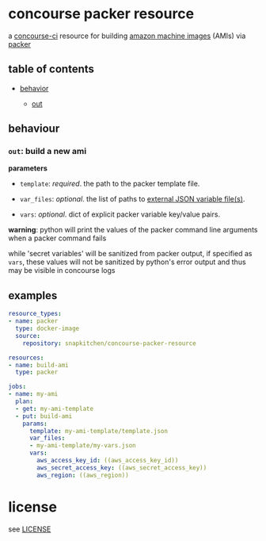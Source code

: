# concourse packer resource

a [concourse-ci](https://concourse-ci.org) resource for building [amazon machine images](https://docs.aws.amazon.com/AWSEC2/latest/UserGuide/AMIs.html) (AMIs) via [packer](https://www.packer.io/docs/builders/amazon.html)

## table of contents

- [behavior](#behavior)

	- [out](#out-build-a-new-ami)

## behaviour

### `out`: build a new ami

**parameters**

- `template`: _required_. the path to the packer template file.

- `var_files`: _optional_. the list of paths to [external JSON variable file(s)](https://www.packer.io/docs/templates/user-variables.html).

- `vars`: _optional_. dict of explicit packer variable key/value pairs.

**warning**: python will print the values of the packer command line arguments when a packer command fails

while 'secret variables' will be sanitized from packer output, if specified as `vars`, these values will not be sanitized by python's error output and thus may be visible in concourse logs

## examples

```yaml
resource_types:
- name: packer
  type: docker-image
  source:
    repository: snapkitchen/concourse-packer-resource

resources:
- name: build-ami
  type: packer

jobs:
- name: my-ami
  plan:
  - get: my-ami-template
  - put: build-ami
    params:
      template: my-ami-template/template.json
      var_files:
      - my-ami-template/my-vars.json
      vars:
        aws_access_key_id: ((aws_access_key_id))
        aws_secret_access_key: ((aws_secret_access_key))
        aws_region: ((aws_region))
```

# license

see [LICENSE](LICENSE)
